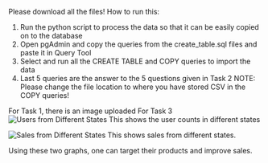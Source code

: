 Please download all the files!
How to run this:
1. Run the python script to process the data so that it can be easily copied on to the database
2. Open pgAdmin and copy the queries from the create_table.sql files and paste it in Query Tool
3. Select and run all the CREATE TABLE and COPY queries to import the data
4. Last 5 queries are the answer to the 5 questions given in Task 2
NOTE: Please change the file location to where you have stored CSV in the COPY queries!

For Task 1, there is an image uploaded 
For Task 3
![Users from Different States](https://user-images.githubusercontent.com/42695189/217102285-1151dc41-cbe1-4134-9edf-cb06ba88d2c5.jpeg)
This shows the user counts in different states

![Sales from Different States](https://user-images.githubusercontent.com/42695189/217103534-bc79f9c2-1e6c-4c98-bfb9-7800847093fb.jpeg)
This shows sales from different states.

Using these two graphs, one can target their products and improve sales.
